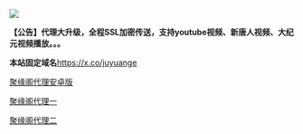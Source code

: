 
![](https://raw.githubusercontent.com/hao369/a/master/j.jpg)

**【公告】代理大升级，全程SSL加密传送，支持youtube视频、新唐人视频、大纪元视频播放。。。**

**本站固定域名**https://x.co/juyuange

 [聚缘阁代理安卓版](https://github.com/hao369/a/raw/master/j8.apk)



[聚缘阁代理一](https://github.com/yuange99/4/wiki/szzd1)


[聚缘阁代理二](https://github.com/yuange99/4/wiki/szzd1)



